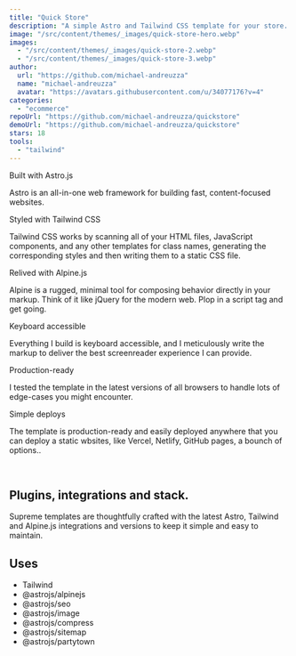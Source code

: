 ```yaml
---
title: "Quick Store"
description: "A simple Astro and Tailwind CSS template for your store. Embed products from services like Gumroad or Lemonsqueezy."
image: "/src/content/themes/_images/quick-store-hero.webp"
images:
  - "/src/content/themes/_images/quick-store-2.webp"
  - "/src/content/themes/_images/quick-store-3.webp"
author:
  url: "https://github.com/michael-andreuzza"
  name: "michael-andreuzza"
  avatar: "https://avatars.githubusercontent.com/u/34077176?v=4"
categories:
  - "ecommerce"
repoUrl: "https://github.com/michael-andreuzza/quickstore"
demoUrl: "https://github.com/michael-andreuzza/quickstore"
stars: 18
tools:
  - "tailwind"
---
```


<p><span style="color: var(--tw-prose-bold);">Built with Astro.js</span></p><p>Astro is an all-in-one web framework for building fast, content-focused websites.</p><p><span style="color: var(--tw-prose-bold);">Styled with Tailwind CSS</span></p><p>Tailwind CSS works by scanning all of your HTML files, JavaScript components, and any other templates for class names, generating the corresponding styles and then writing them to a static CSS file.</p><p><span style="color: var(--tw-prose-bold);">Relived with Alpine.js</span></p><p>Alpine is a rugged, minimal tool for composing behavior directly in your markup. Think of it like jQuery for the modern web. Plop in a script tag and get going.</p><p><span style="color: var(--tw-prose-bold);">Keyboard accessible</span></p><p>Everything I build is keyboard accessible, and I meticulously write the markup to deliver the best screenreader experience I can provide.</p><p><span style="color: var(--tw-prose-bold);">Production-ready</span></p><p>I tested the template in the latest versions of all browsers to handle lots of edge-cases you might encounter.</p><p><span style="color: var(--tw-prose-bold);">Simple deploys</span></p><p>The template is production-ready and easily deployed anywhere that you can deploy a static wbsites, like Vercel, Netlify, GitHub pages, a bounch of options..</p><p><br></p><h2>Plugins, integrations and stack.</h2><p>Supreme templates are thoughtfully crafted with the latest Astro, Tailwind and Alpine.js integrations and versions to keep it simple and easy to maintain.</p><h2>Uses</h2><ul><li>Tailwind</li><li>@astrojs/alpinejs</li><li>@astrojs/seo</li><li>@astrojs/image</li><li>@astrojs/compress</li><li>@astrojs/sitemap</li><li>@astrojs/partytown</li></ul><p><br></p>
